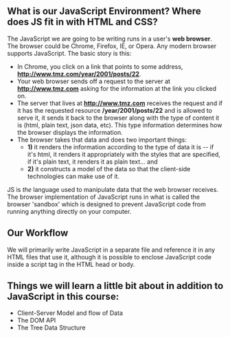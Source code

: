 ## What is our JavaScript Environment? Where does JS fit in with HTML and CSS?

The JavaScript we are going to be writing runs in a user's **web browser**. The browser could be Chrome, Firefox, IE, or Opera.  Any modern browser supports JavaScript.  The basic story is this: 
+ In Chrome, you click on a link that points to some address, **http://www.tmz.com/year/2001/posts/22**. 
+ Your web browser sends off a request to the server at **http://www.tmz.com** asking for the information at the link you clicked on.
+ The server that lives at **http://www.tmz.com** receives the request and if it has the requested resource **/year/2001/posts/22** and is allowed to serve it, it sends it back to the browser along with the type of content it is (html, plain text, json data, etc).  This type information determines how the browser displays the information.  
+ The browser takes that data and does two important things: 
    +  **1)** it renders the information according to the type of data it is -- if it's html, it renders it appropriately with the styles that are specified, if it's plain text, it renders it as plain text... and 
    +  **2)** it constructs a model of the data so that the client-side technologies can make use of it.


JS is *the* language used to manipulate data that the web browser receives.  The browser implementation of JavaScript runs in what is called the browser 'sandbox' which is designed to prevent JavaScript code from running anything directly on your computer.  

## Our Workflow
We will primarily write JavaScript in a separate file and reference it in any HTML files that use it, although it is possible to enclose JavaScript code inside a script tag in the HTML head or body.

## Things we will learn a little bit about in addition to JavaScript in this course:

+ Client-Server Model and flow of Data
+ The DOM API
+ The Tree Data Structure




